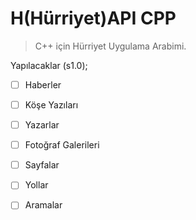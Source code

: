 # H(Hürriyet)API CPP
> C++ için Hürriyet Uygulama Arabimi.


Yapılacaklar (s1.0);

- [ ] Haberler

- [ ] Köşe Yazıları

- [ ] Yazarlar

- [ ] Fotoğraf Galerileri

- [ ] Sayfalar

- [ ] Yollar

- [ ] Aramalar
